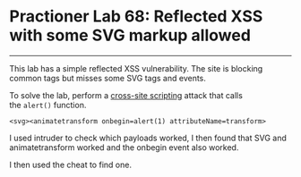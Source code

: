 # Practioner Lab 68: Reflected XSS with some SVG markup allowed

---

This lab has a simple reflected XSS vulnerability. The site is blocking common tags but misses some SVG tags and events.

To solve the lab, perform a [cross-site scripting](https://portswigger.net/web-security/cross-site-scripting) attack that calls the `alert()` function.

```
<svg><animatetransform onbegin=alert(1) attributeName=transform>
```

I used intruder to check which payloads worked, I then found that SVG and animatetransform worked and the onbegin event also worked. 

I then used the cheat to find one.